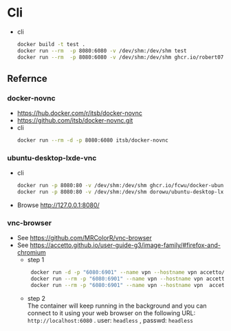# Cli
* cli
    ```bash
    docker build -t test .
    docker run --rm  -p 8080:6080 -v /dev/shm:/dev/shm test
    docker run --rm  -p 8080:6080 -v /dev/shm:/dev/shm ghcr.io/robert0714/docker-ubuntu-vnc-desktop:latest
    ```
## Refernce
### docker-novnc
* https://hub.docker.com/r/itsb/docker-novnc
* https://github.com/itsb/docker-novnc.git
* cli
    ```bash
    docker run --rm -d -p 8080:6080 itsb/docker-novnc
    ```
### ubuntu-desktop-lxde-vnc
* cli
    ```bash
    docker run -p 8080:80 -v /dev/shm:/dev/shm ghcr.io/fcwu/docker-ubuntu-vnc-desktop/app:develop
    docker run -p 8080:80 -v /dev/shm:/dev/shm dorowu/ubuntu-desktop-lxde-vnc
    ```
* Browse http://127.0.0.1:8080/
### vnc-browser
* See https://github.com/MRColorR/vnc-browser
* See https://accetto.github.io/user-guide-g3/image-family/#firefox-and-chromium
  * step 1
    ```bash
     docker run -d -p "6080:6901" --name vpn --hostname vpn accetto/ubuntu-vnc-xfce-chromium-g3
     docker run --rm -p "6080:6901" --name vpn --hostname vpn accetto/ubuntu-vnc-xfce-chromium-g3
     docker run --rm -p "6080:6901" --name vpn --hostname vpn  accetto/ubuntu-vnc-xfce-firefox-g3
    ```
  * step 2    
    The container will keep running in the background and you can connect to it using your web browser on the following URL:
    `http://localhost:6080` . user: `headless` , passwd: `headless`
